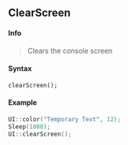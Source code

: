 ## ClearScreen <!-- {docsify-ignore} -->

#### Info
> Clears the console screen<br>
#### Syntax
`clearScreen();`
#### Example
```C++
UI::color("Temporary Text", 12);
Sleep(1000);
UI::clearScreen();
```